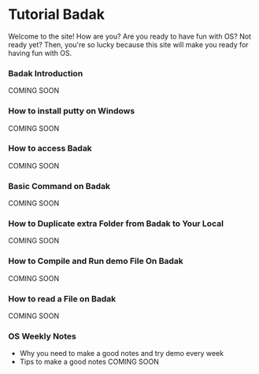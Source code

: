 # Tutorial Badak

Welcome to the site! How are you? Are you ready to have fun with OS? Not ready yet? Then, you're so lucky because this site will make you ready for having fun with OS.

### Badak Introduction
COMING SOON

### How to install putty on Windows
COMING SOON

### How to access Badak
COMING SOON

### Basic Command on Badak
COMING SOON

### How to Duplicate extra Folder from Badak to Your Local
COMING SOON

### How to Compile and Run demo File On Badak
COMING SOON

### How to read a File on Badak
COMING SOON

### OS Weekly Notes
* Why you need to make a good notes and try demo every week
* Tips to make a good notes
COMING SOON